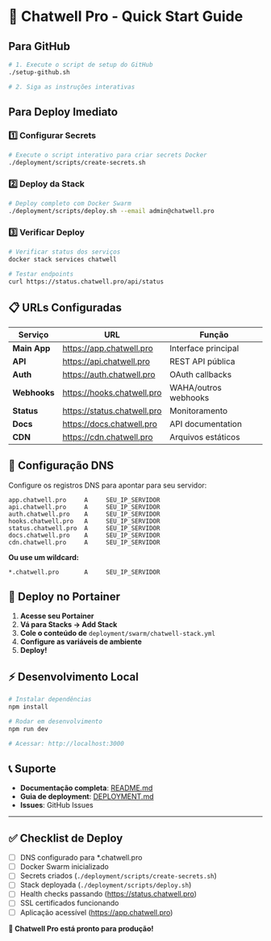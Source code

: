 # 🚀 Chatwell Pro - Quick Start Guide

## Para GitHub

```bash
# 1. Execute o script de setup do GitHub
./setup-github.sh

# 2. Siga as instruções interativas
```

## Para Deploy Imediato

### 1️⃣ Configurar Secrets

```bash
# Execute o script interativo para criar secrets Docker
./deployment/scripts/create-secrets.sh
```

### 2️⃣ Deploy da Stack

```bash
# Deploy completo com Docker Swarm
./deployment/scripts/deploy.sh --email admin@chatwell.pro
```

### 3️⃣ Verificar Deploy

```bash
# Verificar status dos serviços
docker stack services chatwell

# Testar endpoints
curl https://status.chatwell.pro/api/status
```

## 📋 URLs Configuradas

| Serviço | URL | Função |
|---------|-----|--------|
| **Main App** | https://app.chatwell.pro | Interface principal |
| **API** | https://api.chatwell.pro | REST API pública |
| **Auth** | https://auth.chatwell.pro | OAuth callbacks |
| **Webhooks** | https://hooks.chatwell.pro | WAHA/outros webhooks |
| **Status** | https://status.chatwell.pro | Monitoramento |
| **Docs** | https://docs.chatwell.pro | API documentation |
| **CDN** | https://cdn.chatwell.pro | Arquivos estáticos |

## 🔧 Configuração DNS

Configure os registros DNS para apontar para seu servidor:

```dns
app.chatwell.pro     A     SEU_IP_SERVIDOR
api.chatwell.pro     A     SEU_IP_SERVIDOR
auth.chatwell.pro    A     SEU_IP_SERVIDOR
hooks.chatwell.pro   A     SEU_IP_SERVIDOR
status.chatwell.pro  A     SEU_IP_SERVIDOR
docs.chatwell.pro    A     SEU_IP_SERVIDOR
cdn.chatwell.pro     A     SEU_IP_SERVIDOR
```

**Ou use um wildcard:**
```dns
*.chatwell.pro       A     SEU_IP_SERVIDOR
```

## 🐳 Deploy no Portainer

1. **Acesse seu Portainer**
2. **Vá para Stacks → Add Stack**
3. **Cole o conteúdo de** `deployment/swarm/chatwell-stack.yml`
4. **Configure as variáveis de ambiente**
5. **Deploy!**

## ⚡ Desenvolvimento Local

```bash
# Instalar dependências
npm install

# Rodar em desenvolvimento
npm run dev

# Acessar: http://localhost:3000
```

## 📞 Suporte

- **Documentação completa**: [README.md](./README.md)
- **Guia de deployment**: [DEPLOYMENT.md](./DEPLOYMENT.md)
- **Issues**: GitHub Issues

---

## ✅ Checklist de Deploy

- [ ] DNS configurado para *.chatwell.pro
- [ ] Docker Swarm inicializado
- [ ] Secrets criados (`./deployment/scripts/create-secrets.sh`)
- [ ] Stack deployada (`./deployment/scripts/deploy.sh`)
- [ ] Health checks passando (https://status.chatwell.pro)
- [ ] SSL certificados funcionando
- [ ] Aplicação acessível (https://app.chatwell.pro)

**🎉 Chatwell Pro está pronto para produção!**